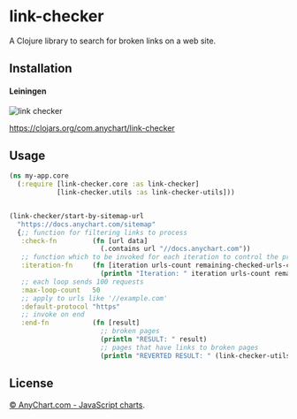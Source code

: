 # link-checker

A Clojure library to search for broken links on a web site.

## Installation

#### Leiningen

![link checker](https://img.shields.io/clojars/v/com.anychart/link-checker.svg)

https://clojars.org/com.anychart/link-checker

## Usage


```clojure
(ns my-app.core
  (:require [link-checker.core :as link-checker]
            [link-checker.utils :as link-checker-utils]))


(link-checker/start-by-sitemap-url
  "https://docs.anychart.com/sitemap"
  {;; function for filtering links to process
   :check-fn         (fn [url data]
                       (.contains url "//docs.anychart.com"))
   ;; function which to be invoked for each iteration to control the process
   :iteration-fn     (fn [iteration urls-count remaining-checked-urls-count total-urls-count]
                       (println "Iteration: " iteration urls-count remaining-checked-urls-count total-urls-count))
   ;; each loop sends 100 requests
   :max-loop-count   50
   ;; apply to urls like '//example.com'
   :default-protocol "https"
   ;; invoke on end
   :end-fn           (fn [result]
                       ;; broken pages
                       (println "RESULT: " result)
                       ;; pages that have links to broken pages
                       (println "REVERTED RESULT: " (link-checker-utils/revert-result result)))})
```

## License
[© AnyChart.com - JavaScript charts](http://www.anychart.com).
